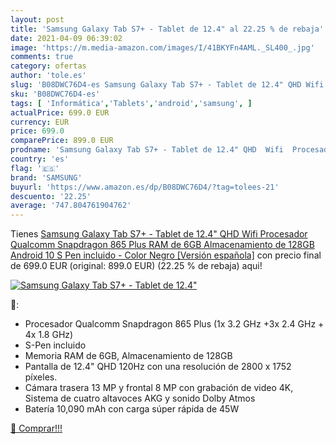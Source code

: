 ```yaml
---
layout: post
title: 'Samsung Galaxy Tab S7+ - Tablet de 12.4" al 22.25 % de rebaja'
date: 2021-04-09 06:39:02
image: 'https://m.media-amazon.com/images/I/41BKYFn4AML._SL400_.jpg'
comments: true
category: ofertas
author: 'tole.es'
slug: 'B08DWC76D4-es Samsung Galaxy Tab S7+ - Tablet de 12.4" QHD Wifi...'
sku: 'B08DWC76D4-es'
tags: [ 'Informática','Tablets','android','samsung', ]
actualPrice: 699.0 EUR
currency: EUR
price: 699.0
comparePrice: 899.0 EUR
prodname: 'Samsung Galaxy Tab S7+ - Tablet de 12.4" QHD  Wifi  Procesador Qualcomm Snapdragon 865 Plus  RAM de 6GB  Almacenamiento de 128GB  Android 10  S Pen incluido  - Color Negro [Versión española]'
country: 'es'
flag: '🇪🇸'
brand: 'SAMSUNG'
buyurl: 'https://www.amazon.es/dp/B08DWC76D4/?tag=tolees-21'
descuento: '22.25'
average: '747.804761904762'
---
```


Tienes [Samsung Galaxy Tab S7+ - Tablet de 12.4" QHD  Wifi  Procesador Qualcomm Snapdragon 865 Plus  RAM de 6GB  Almacenamiento de 128GB  Android 10  S Pen incluido  - Color Negro [Versión española]](https://www.amazon.es/dp/B08DWC76D4/?tag=tolees-21) con precio final de  699.0 EUR (original: 899.0 EUR) (22.25 %  de rebaja) aqui!

[![Samsung Galaxy Tab S7+ - Tablet de 12.4"](https://m.media-amazon.com/images/I/41BKYFn4AML._SL400_.jpg)](https://www.amazon.es/dp/B08DWC76D4/?tag=tolees-21)

🔎:

- Procesador Qualcomm Snapdragon 865 Plus (1x 3.2 GHz +3x 2.4 GHz + 4x 1.8 GHz)
- S-Pen incluido
- Memoria RAM de 6GB, Almacenamiento de 128GB
- Pantalla de 12.4" QHD 120Hz con una resolución de 2800 x 1752 píxeles.
- Cámara trasera 13 MP y frontal 8 MP con grabación de video 4K, Sistema de cuatro altavoces AKG y sonido Dolby Atmos
- Batería 10,090 mAh con carga súper rápida de 45W

[🛒 Comprar!!!](https://www.amazon.es/dp/B08DWC76D4/?tag=tolees-21)
